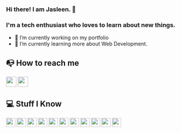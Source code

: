 ### Hi there! I am Jasleen. 👋

### I'm a tech enthusiast who loves to learn about new things.
- 🔭 I’m currently working on my portfolio
- 🌱 I’m currently learning more about Web Development.
<h2>📭 How to reach me</h2>
<p>
  <a href="jasleen5900@gmail.com" target="_blank"><img height="28" src = "https://img.shields.io/badge/gmail-c14438?&style=for-the-badge&logo=gmail&logoColor=white"></a>
  <a href="https://www.linkedin.com/in/jasleen5900/" target="_blank"> <img height="28" src = "https://img.shields.io/badge/-LinkedIn-0e76a8?style=for-the-badge&logo=Linkedin&logoColor=white"></a>
</p>


<h2>💻 Stuff I Know</h2>                                                                                                                       

<p>
<img src="https://img.shields.io/badge/-HTML5-E34F26?style=flat-square&logo=html5&logoColor=white" height="25"> 
<img src="https://img.shields.io/badge/-CSS3-1572B6?style=flat-square&logo=css3" height="25"> 
<img src="https://img.shields.io/badge/-C-F7DF1E?style=flat-square&logo=C&logoColor=black" height="25"> 
<img src="https://img.shields.io/badge/-C++-00599C?style=flat-square&logo=c" height="25"> 
<img src="https://img.shields.io/badge/-Git-black?style=flat-square&logo=git" height="25"> 
<img src="https://img.shields.io/badge/-GitHub-181717?style=flat-square&logo=github" height="25">  
<img src="https://badges.aleen42.com/src/javascript.svg" height="25">  
<img src="https://badges.aleen42.com/src/react.svg" height="25">  
<img src="https://badges.aleen42.com/src/visual_studio_code.svg" height="25">  
<img src="https://badges.aleen42.com/src/npm.svg" height="25">  
<img src="https://badges.aleen42.com/src/java.svg" height="25">  

</p>
<!--
**jasleen5900/jasleen5900** is a ✨ _special_ ✨ repository because its `README.md` (this file) appears on your GitHub profile.

Here are some ideas to get you started:


- 👯 I’m looking to collaborate on ...
- 🤔 I’m looking for help with ...
- 💬 Ask me about ...
- 📫 How to reach me: ...
- 😄 Pronouns: ...
- ⚡ Fun fact: ...
-->

